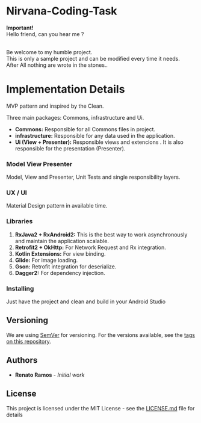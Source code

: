 # Nirvana-Coding-Task
**Important!** 
<br />Hello friend, can you hear me ?

<br />Be welcome to my humble project.
<br />This is only a sample project and can be modified every time it needs. 
<br />After All nothing are wrote in the stones..

# Implementation Details

MVP pattern and inspired by the Clean.

Three main packages: Commons, infrastructure and Ui.

- **Commons:** Responsible for all Commons files in project.
- **infrastructure:** Responsible for any data used in the application.
- **Ui (View + Presenter):** Responsible views and extencions . It is also responsible for the presentation (Presenter).

### Model View Presenter

Model, View and Presenter, Unit Tests and single responsibility layers.

### UX / UI

Material Design pattern in available time.

### Libraries

1. **RxJava2 + RxAndroid2:** This is the best way to work asynchronously and maintain the application scalable.
2. **Retrofit2 + OkHttp:** For Network Request and Rx integration.
3. **Kotlin Extensions:** For view binding.
4. **Glide:** For image loading.
5. **Gson:** Retrofit integration for deserialize.
6. **Dagger2:** For dependency injection.

### Installing
Just have the project and clean and build in your Android Studio

## Versioning

We are using [SemVer](http://semver.org/) for versioning. For the versions available, see the [tags on this repository](https://github.com/Ckdeveloper/Nirvana-Coding-Task/tags). 

## Authors

* **Renato Ramos** - *Initial work*

## License

This project is licensed under the MIT License - see the [LICENSE.md](LICENSE.md) file for details